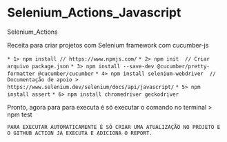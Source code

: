 # Selenium_Actions_Javascript

Selenium_Actions 

Receita para criar projetos com Selenium framework com cucumber-js 

```* 1> npm install // https://www.npmjs.com/```
```* 2> npm init  // Criar arquivo package.json```
```* 3> npm install --save-dev @cucumber/pretty-formatter @cucumber/cucumber```
```* 4> npm install selenium-webdriver  // Documentação de apoio > https://www.selenium.dev/selenium/docs/api/javascript/```
```* 5> npm install assert```
```* 6> npm install chromedriver geckodriver```

Pronto, agora para para executa é só executar o comando no terminal > npm test 

```PARA EXECUTAR AUTOMATICAMENTE É SÓ CRIAR UMA ATUALIZAÇÃO NO PROJETO E O GITHUB ACTION JÁ EXECUTA E ADICIONA O REPORT.```
